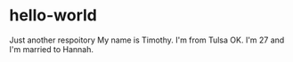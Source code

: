 # hello-world
Just another respoitory
My name is Timothy. I'm from Tulsa OK. I'm 27 and I'm married to Hannah.
